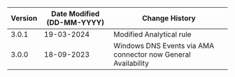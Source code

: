 | **Version** | **Date Modified (DD-MM-YYYY)** | **Change History**                                                 |
|-------------|--------------------------------|--------------------------------------------------------------------|
| 3.0.1       | 19-03-2024                     |	Modified Analytical rule   										|	
| 3.0.0       | 18-09-2023                     |	Windows DNS Events via AMA connector now General Availability   |
